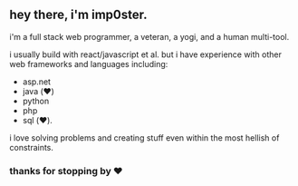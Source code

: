 ## hey there, i'm imp0ster.

i'm a full stack web programmer, a veteran, a yogi, and a human multi-tool.

i usually build with react/javascript et al. but i have experience with other web frameworks and languages including:
* asp.net
* java (❤️)
* python
* php
* sql (❤️).

i love solving problems and creating stuff even within the most hellish of constraints.

### thanks for stopping by ❤️
